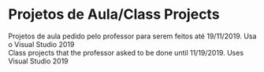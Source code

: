 # Projetos de Aula/Class Projects
Projetos de aula pedido pelo professor para serem feitos até 19/11/2019. Usa o Visual Studio 2019  
Class projects that the professor asked to be done until 11/19/2019. Uses Visual Studio 2019  

